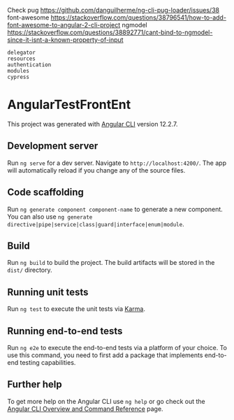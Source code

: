 Check
	pug					https://github.com/danguilherme/ng-cli-pug-loader/issues/38
	font-awesome		https://stackoverflow.com/questions/38796541/how-to-add-font-awesome-to-angular-2-cli-project
	ngmodel				https://stackoverflow.com/questions/38892771/cant-bind-to-ngmodel-since-it-isnt-a-known-property-of-input

	delegator
	resources
	authentication
	modules
	cypress



# AngularTestFrontEnt

This project was generated with [Angular CLI](https://github.com/angular/angular-cli) version 12.2.7.

## Development server

Run `ng serve` for a dev server. Navigate to `http://localhost:4200/`. The app will automatically reload if you change any of the source files.

## Code scaffolding

Run `ng generate component component-name` to generate a new component. You can also use `ng generate directive|pipe|service|class|guard|interface|enum|module`.

## Build

Run `ng build` to build the project. The build artifacts will be stored in the `dist/` directory.

## Running unit tests

Run `ng test` to execute the unit tests via [Karma](https://karma-runner.github.io).

## Running end-to-end tests

Run `ng e2e` to execute the end-to-end tests via a platform of your choice. To use this command, you need to first add a package that implements end-to-end testing capabilities.

## Further help

To get more help on the Angular CLI use `ng help` or go check out the [Angular CLI Overview and Command Reference](https://angular.io/cli) page.
